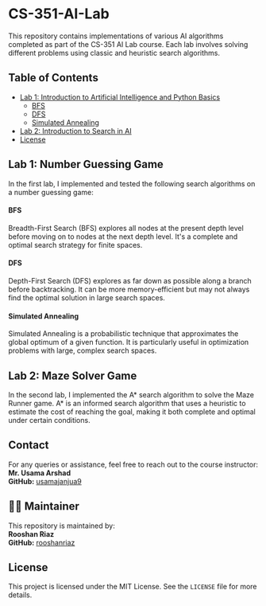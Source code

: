 # CS-351-AI-Lab

This repository contains implementations of various AI algorithms completed as part of the CS-351 AI Lab course. Each lab involves solving different problems using classic and heuristic search algorithms.

## Table of Contents
- [Lab 1: Introduction to Artificial Intelligence and Python Basics](lab-01-Introduction-to-Artificial-Intelligence-and-Python-Basics)
  - [BFS](#bfs)
  - [DFS](#dfs)
  - [Simulated Annealing](#simulated-annealing)
- [Lab 2: Introduction to Search in AI](#lab-02-Introduction-to-Search-in-AI)
- [License](#license)

## Lab 1: Number Guessing Game

In the first lab, I implemented and tested the following search algorithms on a number guessing game:
#### BFS

Breadth-First Search (BFS) explores all nodes at the present depth level before moving on to nodes at the next depth level. It's a complete and optimal search strategy for finite spaces.

#### DFS

Depth-First Search (DFS) explores as far down as possible along a branch before backtracking. It can be more memory-efficient but may not always find the optimal solution in large search spaces.

#### Simulated Annealing

Simulated Annealing is a probabilistic technique that approximates the global optimum of a given function. It is particularly useful in optimization problems with large, complex search spaces.

## Lab 2: Maze Solver Game

In the second lab, I implemented the A* search algorithm to solve the Maze Runner game. A* is an informed search algorithm that uses a heuristic to estimate the cost of reaching the goal, making it both complete and optimal under certain conditions.

## **Contact**

For any queries or assistance, feel free to reach out to the course instructor:  
**Mr. Usama Arshad**  
**GitHub:** [usamajanjua9](https://github.com/usamajanjua9)

## 🙋‍♂️ **Maintainer**

This repository is maintained by:  
**Rooshan Riaz**  
**GitHub:** [rooshanriaz](https://github.com/rooshanriaz)

## License
This project is licensed under the MIT License. See the `LICENSE` file for more details.

